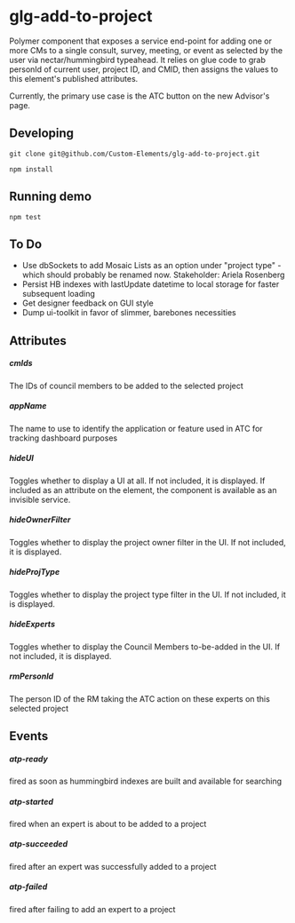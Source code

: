 # glg-add-to-project

Polymer component that exposes a service end-point for adding one or more CMs to
a single consult, survey, meeting, or event as selected by the user via nectar/hummingbird typeahead.
It relies on glue code to grab personId of current user, project ID, and
CMID, then assigns the values to this element's published attributes.

Currently, the primary use case is the ATC button on the new Advisor's page.

## Developing

`git clone git@github.com/Custom-Elements/glg-add-to-project.git`

`npm install`

## Running demo

`npm test`

## To Do
* Use dbSockets to add Mosaic Lists as an option under "project type" - which
  should probably be renamed now. Stakeholder: Ariela Rosenberg
* Persist HB indexes with lastUpdate datetime to local storage for faster subsequent loading
* Get designer feedback on GUI style
* Dump ui-toolkit in favor of slimmer, barebones necessities


## Attributes
##### cmIds
The IDs of council members to be added to the selected project

##### appName
The name to use to identify the application or feature used in ATC for tracking dashboard purposes

##### hideUI
Toggles whether to display a UI at all.  If not included, it is displayed.
If included as an attribute on the element, the component is available as an invisible service.

##### hideOwnerFilter
Toggles whether to display the project owner filter in the UI.  If not included, it is displayed.

##### hideProjType
Toggles whether to display the project type filter in the UI.  If not included, it is displayed.

##### hideExperts
Toggles whether to display the Council Members to-be-added in the UI.  If not included, it is displayed.

##### rmPersonId
The person ID of the RM taking the ATC action on these experts on this selected project

## Events
##### atp-ready
fired as soon as hummingbird indexes are built and available for searching

##### atp-started
fired when an expert is about to be added to a project

##### atp-succeeded
fired after an expert was successfully added to a project

##### atp-failed
fired after failing to add an expert to a project

